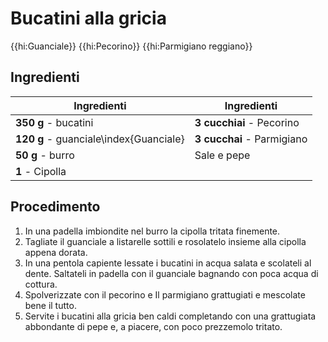 # Bucatini alla gricia

{{hi:Guanciale}}
{{hi:Pecorino}}
{{hi:Parmigiano reggiano}}

## Ingredienti

| Ingredienti                  | Ingredienti             |
| ---------------------------- | ----------------------- |
| **350 g** - bucatini  | **3 cucchiai** - Pecorino |
| **120 g** - guanciale\index{Guanciale} | **3 cucchai** - Parmigiano |
| **50 g** - burro | Sale e pepe |
| **1** - Cipolla | |

## Procedimento

1. In una padella imbiondite nel burro la cipolla tritata finemente.
1. Tagliate il guanciale a listarelle sottili e rosolatelo insieme alla cipolla appena dorata.
1. In una pentola capiente lessate i bucatini in acqua salata e scolateli al dente. Saltateli in padella con il guanciale bagnando con poca acqua di cottura.
1. Spolverizzate con il pecorino e Il parmigiano grattugiati e mescolate bene il tutto.
1. Servite i bucatini alla gricia ben caldi completando con una grattugiata abbondante di pepe e, a piacere, con poco prezzemolo tritato.
